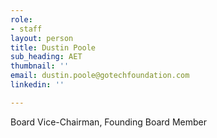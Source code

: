 ```yaml
---
role:
- staff
layout: person
title: Dustin Poole
sub_heading: AET
thumbnail: ''
email: dustin.poole@gotechfoundation.com
linkedin: ''

---
```

Board Vice-Chairman, Founding Board Member